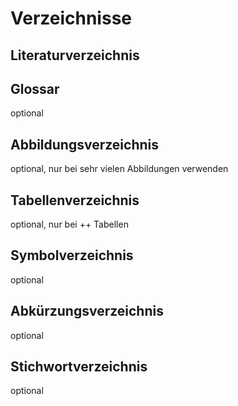 # Verzeichnisse

## Literaturverzeichnis

## Glossar

optional

## Abbildungsverzeichnis

optional, nur bei sehr vielen Abbildungen verwenden

## Tabellenverzeichnis

optional, nur bei ++ Tabellen

## Symbolverzeichnis

optional

## Abkürzungsverzeichnis

optional

## Stichwortverzeichnis

optional

